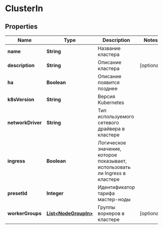 

# ClusterIn


## Properties

| Name | Type | Description | Notes |
|------------ | ------------- | ------------- | -------------|
|**name** | **String** | Название кластера |  |
|**description** | **String** | Описание кластера |  [optional] |
|**ha** | **Boolean** | Описание появится позднее |  |
|**k8sVersion** | **String** | Версия Kubernetes |  |
|**networkDriver** | **String** | Тип используемого сетевого драйвера в кластере |  |
|**ingress** | **Boolean** | Логическое значение, которое показывает, использовать ли Ingress в кластере |  |
|**presetId** | **Integer** | Идентификатор тарифа мастер-ноды |  |
|**workerGroups** | [**List&lt;NodeGroupIn&gt;**](NodeGroupIn.md) | Группы воркеров в кластере |  [optional] |



